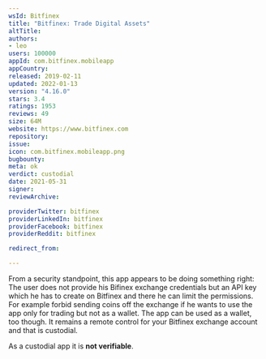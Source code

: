 ```yaml
---
wsId: Bitfinex
title: "Bitfinex: Trade Digital Assets"
altTitle: 
authors:
- leo
users: 100000
appId: com.bitfinex.mobileapp
appCountry: 
released: 2019-02-11
updated: 2022-01-13
version: "4.16.0"
stars: 3.4
ratings: 1953
reviews: 49
size: 64M
website: https://www.bitfinex.com
repository: 
issue: 
icon: com.bitfinex.mobileapp.png
bugbounty: 
meta: ok
verdict: custodial
date: 2021-05-31
signer: 
reviewArchive:

providerTwitter: bitfinex
providerLinkedIn: bitfinex
providerFacebook: bitfinex
providerReddit: bitfinex

redirect_from:

---
```


From a security standpoint, this app appears to be doing something right: The
user does not provide his Bifinex exchange credentials but an API key which he
has to create on Bitfinex and there he can limit the permissions. For example
forbid sending coins off the exchange if he wants to use the app only for
trading but not as a wallet. The app can be used as a wallet, too though. It
remains a remote control for your Bitfinex exchange account and that is
custodial.

As a custodial app it is **not verifiable**.
